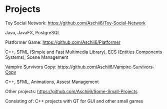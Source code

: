 # Projects

Toy Social Network: https://github.com/Aschii6/Toy-Social-Network

Java, JavaFX, PostgreSQL

Platformer Game: https://github.com/Aschii6/Platformer

C++, SFML (Simple and Fast Multimedia Library), ECS (Entities Components Systems), Scene Management

Vampire Survivors Copy: https://github.com/Aschii6/Vampire-Survivors-Copy

C++, SFML, Animations, Assest Management

Other projects: https://github.com/Aschii6/Some-Small-Projects

Consisting of: C++ projects with QT for GUI and other small games
